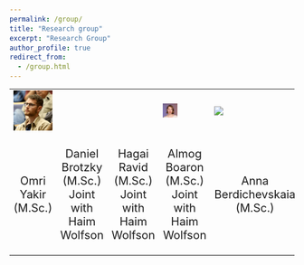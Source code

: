 ```yaml
---
permalink: /group/
title: "Research group"
excerpt: "Research Group"
author_profile: true
redirect_from: 
  - /group.html
---
```


<!-- There is an open position for a Master student enrolled in the Bioinformatics / Computer Science programs at Tel Aviv University. -->
<!-- It is jointly supervised with Pr. Haim Wolfson. If you are interested, please send your C.V. and grade transcripts to jeromet@mail.tau.ac.il and wolfson@tau.ac.il . -->

<table style="border: none; border-collapse: collapse; border-spacing: 0; margin: 0; padding: 0;">
  <colgroup>
    <col width="30%">
    <col width="30%">
    <col width="30%">
  </colgroup>  
  <tr style="border: none;">
    <td style="border: none;"> <img src="/images/self/group/omriyakir.jpg" style="width:100%"> </td> 
    <td style="border: none;"> </td>
    <td style="border: none;"> </td>
    <td style="border: none;">  <img src="images/self/group/AnnaBerdichevskaia.jpg" style="width:33%"> </td> 
    <td style="border: none;">  <img src="images/self/group/AlmogBoaron.jpg" style="width:50%"> </td> 
  </tr>
<tr style="border: none;">
  <td style="border: none;"> <p style="text-align: center; font-size: 20px;">Omri Yakir (M.Sc.)</p> </td>
  <td style="border: none;"> <p style="text-align: center; font-size: 20px">Daniel Brotzky (M.Sc.)<br> Joint with Haim Wolfson</p> </td>
  <td style="border: none;"> <p style="text-align: center; font-size: 20px">Hagai Ravid (M.Sc.)<br> Joint with Haim Wolfson</p> </td>
  <td style="border: none;"> <p style="text-align: center; font-size: 20px">Almog Boaron (M.Sc.)<br> Joint with Haim Wolfson</p> </td>
  <td style="border: none;"> <p style="text-align: center; font-size: 20px">Anna Berdichevskaia (M.Sc.)</p> </td>  
  </tr>
</table>